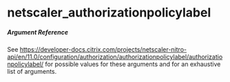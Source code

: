 # netscaler_authorizationpolicylabel

##### Argument Reference

See https://developer-docs.citrix.com/projects/netscaler-nitro-api/en/11.0/configuration/authorization/authorizationpolicylabel/authorizationpolicylabel/ for possible values for these arguments and for an exhaustive list of arguments.


